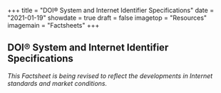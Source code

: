 +++
title = "DOI® System and Internet Identifier Specifications"
date = "2021-01-19"
showdate = true
draft = false
imagetop = "Resources"
imagemain = "Factsheets"
+++

## DOI® System and Internet Identifier Specifications

_This Factsheet is being revised to reflect the developments in Internet standards and market conditions._